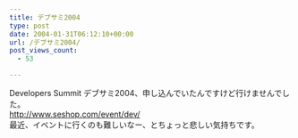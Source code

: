 ```yaml
---
title: デブサミ2004
type: post
date: 2004-01-31T06:12:10+00:00
url: /デブサミ2004/
post_views_count:
  - 53

---
```

Developers Summit デブサミ2004、申し込んでいたんですけど行けませんでした。  
<http://www.seshop.com/event/dev/>  
最近、イベントに行くのも難しいなー、とちょっと悲しい気持ちです。
